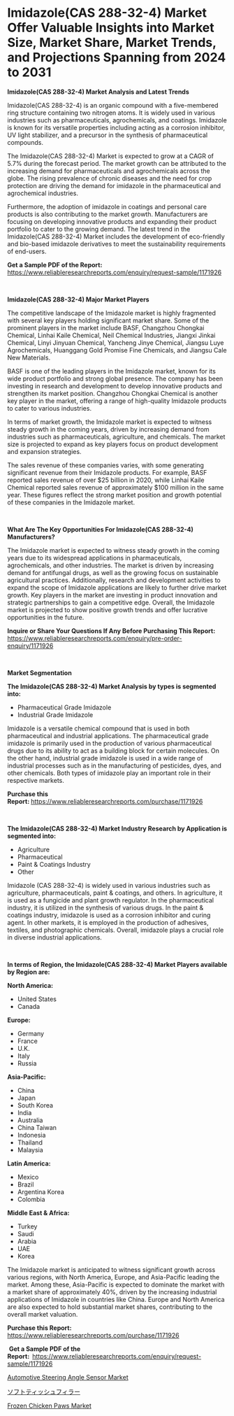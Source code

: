 <p><h1>Imidazole(CAS 288-32-4) Market Offer Valuable Insights into Market Size, Market Share, Market Trends, and Projections Spanning from 2024 to 2031</h1></p><p><strong>Imidazole(CAS 288-32-4) Market Analysis and Latest Trends</strong></p>
<p><p>Imidazole(CAS 288-32-4) is an organic compound with a five-membered ring structure containing two nitrogen atoms. It is widely used in various industries such as pharmaceuticals, agrochemicals, and coatings. Imidazole is known for its versatile properties including acting as a corrosion inhibitor, UV light stabilizer, and a precursor in the synthesis of pharmaceutical compounds.</p><p>The Imidazole(CAS 288-32-4) Market is expected to grow at a CAGR of 5.7% during the forecast period. The market growth can be attributed to the increasing demand for pharmaceuticals and agrochemicals across the globe. The rising prevalence of chronic diseases and the need for crop protection are driving the demand for imidazole in the pharmaceutical and agrochemical industries.</p><p>Furthermore, the adoption of imidazole in coatings and personal care products is also contributing to the market growth. Manufacturers are focusing on developing innovative products and expanding their product portfolio to cater to the growing demand. The latest trend in the Imidazole(CAS 288-32-4) Market includes the development of eco-friendly and bio-based imidazole derivatives to meet the sustainability requirements of end-users.</p></p>
<p><strong>Get a Sample PDF of the Report:&nbsp;</strong> <a href="https://www.reliableresearchreports.com/enquiry/request-sample/1171926">https://www.reliableresearchreports.com/enquiry/request-sample/1171926</a></p>
<p>&nbsp;</p>
<p><strong>Imidazole(CAS 288-32-4) Major Market Players</strong></p>
<p><p>The competitive landscape of the Imidazole market is highly fragmented with several key players holding significant market share. Some of the prominent players in the market include BASF, Changzhou Chongkai Chemical, Linhai Kaile Chemical, Neil Chemical Industries, Jiangxi Jinkai Chemical, Linyi Jinyuan Chemical, Yancheng Jinye Chemical, Jiangsu Luye Agrochemicals, Huanggang Gold Promise Fine Chemicals, and Jiangsu Cale New Materials.</p><p>BASF is one of the leading players in the Imidazole market, known for its wide product portfolio and strong global presence. The company has been investing in research and development to develop innovative products and strengthen its market position. Changzhou Chongkai Chemical is another key player in the market, offering a range of high-quality Imidazole products to cater to various industries.</p><p>In terms of market growth, the Imidazole market is expected to witness steady growth in the coming years, driven by increasing demand from industries such as pharmaceuticals, agriculture, and chemicals. The market size is projected to expand as key players focus on product development and expansion strategies.</p><p>The sales revenue of these companies varies, with some generating significant revenue from their Imidazole products. For example, BASF reported sales revenue of over $25 billion in 2020, while Linhai Kaile Chemical reported sales revenue of approximately $100 million in the same year. These figures reflect the strong market position and growth potential of these companies in the Imidazole market.</p></p>
<p>&nbsp;</p>
<p><strong>What Are The Key Opportunities For Imidazole(CAS 288-32-4) Manufacturers?</strong></p>
<p><p>The Imidazole market is expected to witness steady growth in the coming years due to its widespread applications in pharmaceuticals, agrochemicals, and other industries. The market is driven by increasing demand for antifungal drugs, as well as the growing focus on sustainable agricultural practices. Additionally, research and development activities to expand the scope of Imidazole applications are likely to further drive market growth. Key players in the market are investing in product innovation and strategic partnerships to gain a competitive edge. Overall, the Imidazole market is projected to show positive growth trends and offer lucrative opportunities in the future.</p></p>
<p><strong>Inquire or Share Your Questions If Any Before Purchasing This Report:</strong> <a href="https://www.reliableresearchreports.com/enquiry/pre-order-enquiry/1171926">https://www.reliableresearchreports.com/enquiry/pre-order-enquiry/1171926</a></p>
<p>&nbsp;</p>
<p><strong>Market Segmentation</strong></p>
<p><strong>The Imidazole(CAS 288-32-4) Market Analysis by types is segmented into:</strong></p>
<p><ul><li>Pharmaceutical Grade Imidazole</li><li>Industrial Grade Imidazole</li></ul></p>
<p><p>Imidazole is a versatile chemical compound that is used in both pharmaceutical and industrial applications. The pharmaceutical grade imidazole is primarily used in the production of various pharmaceutical drugs due to its ability to act as a building block for certain molecules. On the other hand, industrial grade imidazole is used in a wide range of industrial processes such as in the manufacturing of pesticides, dyes, and other chemicals. Both types of imidazole play an important role in their respective markets.</p></p>
<p><strong>Purchase this Report:&nbsp;</strong><a href="https://www.reliableresearchreports.com/purchase/1171926">https://www.reliableresearchreports.com/purchase/1171926</a></p>
<p>&nbsp;</p>
<p><strong>The Imidazole(CAS 288-32-4) Market Industry Research by Application is segmented into:</strong></p>
<p><ul><li>Agriculture</li><li>Pharmaceutical</li><li>Paint & Coatings Industry</li><li>Other</li></ul></p>
<p><p>Imidazole (CAS 288-32-4) is widely used in various industries such as agriculture, pharmaceuticals, paint & coatings, and others. In agriculture, it is used as a fungicide and plant growth regulator. In the pharmaceutical industry, it is utilized in the synthesis of various drugs. In the paint & coatings industry, imidazole is used as a corrosion inhibitor and curing agent. In other markets, it is employed in the production of adhesives, textiles, and photographic chemicals. Overall, imidazole plays a crucial role in diverse industrial applications.</p></p>
<p>&nbsp;</p>
<p><strong>In terms of Region, the Imidazole(CAS 288-32-4) Market Players available by Region are:</strong></p>
<p>
    <p> <strong> North America: </strong>
        <ul>
            <li>United States</li>
            <li>Canada</li>
        </ul>
        </p> 
    <p> <strong> Europe: </strong>
        <ul>
            <li>Germany</li>
            <li>France</li>
            <li>U.K.</li>
            <li>Italy</li>
            <li>Russia</li>
        </ul>
        </p> 
    <p> <strong> Asia-Pacific: </strong>
        <ul>
            <li>China</li>
            <li>Japan</li>
            <li>South Korea</li>
            <li>India</li>
            <li>Australia</li>
            <li>China Taiwan</li>
            <li>Indonesia</li>
            <li>Thailand</li>
            <li>Malaysia</li>
        </ul>
        </p> 
    <p> <strong> Latin America: </strong>
        <ul>
            <li>Mexico</li>
            <li>Brazil</li>
            <li>Argentina Korea</li>
            <li>Colombia</li>
        </ul>
        </p> 
    <p> <strong> Middle East & Africa: </strong>
        <ul>
            <li>Turkey</li>
            <li>Saudi</li>
            <li>Arabia</li>
            <li>UAE</li>
            <li>Korea</li>
        </ul>
    </p>
    </p>
<p><p>The Imidazole market is anticipated to witness significant growth across various regions, with North America, Europe, and Asia-Pacific leading the market. Among these, Asia-Pacific is expected to dominate the market with a market share of approximately 40%, driven by the increasing industrial applications of Imidazole in countries like China. Europe and North America are also expected to hold substantial market shares, contributing to the overall market valuation.</p></p>
<p><strong>Purchase this Report: </strong><a href="https://www.reliableresearchreports.com/purchase/1171926">https://www.reliableresearchreports.com/purchase/1171926</a></p>
<p>&nbsp;<strong>Get a Sample PDF of the Report:&nbsp;&nbsp;</strong><a href="https://www.reliableresearchreports.com/enquiry/request-sample/1171926">https://www.reliableresearchreports.com/enquiry/request-sample/1171926</a></p>
<p><strong></strong></p>
<p><p><a href="https://scarlet-rocket-c63.notion.site/Automotive-Steering-Angle-Sensor-Market-Size-Market-Share-and-Global-Market-Analysis-Report-2024--add412486e6741eebffb91cf3f75bdaa">Automotive Steering Angle Sensor Market</a></p><p><a href="https://github.com/ppmazlotr77499/Market-Research-Report-List-1/blob/main/7121497582.md">ソフトティッシュフィラー</a></p><p><a href="https://view.publitas.com/reportprime-1/frozen-chicken-paws-market-research-report-reveals-the-latest-trends-and-opportunities-of-this-market-for-period-from-2024-2031/">Frozen Chicken Paws Market</a></p></p>